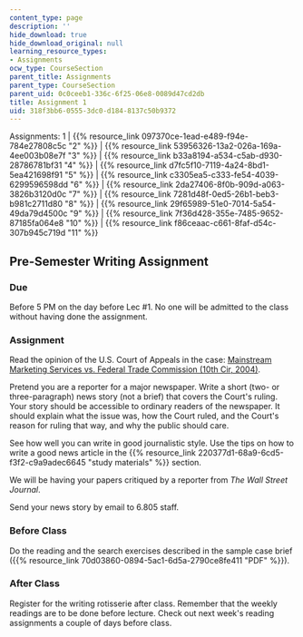 ```yaml
---
content_type: page
description: ''
hide_download: true
hide_download_original: null
learning_resource_types:
- Assignments
ocw_type: CourseSection
parent_title: Assignments
parent_type: CourseSection
parent_uid: 0c0ceeb1-336c-6f25-06e8-0089d47cd2db
title: Assignment 1
uid: 318f3bb6-0555-3dc0-d184-8137c50b9372
---
```


Assignments: 1 | {{% resource_link 097370ce-1ead-e489-f94e-784e27808c5c "2" %}} | {{% resource_link 53956326-13a2-026a-169a-4ee003b08e7f "3" %}} | {{% resource_link b33a8194-a534-c5ab-d930-28786781bf31 "4" %}} | {{% resource_link d7fc5f10-7119-4a24-8bd1-5ea421698f91 "5" %}} | {{% resource_link c3305ea5-c333-fe54-4039-6299596598dd "6" %}} | {{% resource_link 2da27406-8f0b-909d-a063-3826b3120d0c "7" %}} | {{% resource_link 7281d48f-0ed5-26b1-beb3-b981c2711d80 "8" %}} | {{% resource_link 29f65989-51e0-7014-5a54-49da79d4500c "9" %}} | {{% resource_link 7f36d428-355e-7485-9652-87185fa064e8 "10" %}} | {{% resource_link f86ceaac-c661-8faf-d54c-307b945c719d "11" %}}

Pre-Semester Writing Assignment
-------------------------------

### Due

Before 5 PM on the day before Lec #1. No one will be admitted to the class without having done the assignment.

### Assignment

Read the opinion of the U.S. Court of Appeals in the case: [Mainstream Marketing Services vs. Federal Trade Commission (10th Cir, 2004)](http://news.findlaw.com/hdocs/docs/ftc/mmsvftc021704opn.html).

Pretend you are a reporter for a major newspaper. Write a short (two- or three-paragraph) news story (not a brief) that covers the Court's ruling. Your story should be accessible to ordinary readers of the newspaper. It should explain what the issue was, how the Court ruled, and the Court's reason for ruling that way, and why the public should care.

See how well you can write in good journalistic style. Use the tips on how to write a good news article in the {{% resource_link 220377d1-68a9-6cd5-f3f2-c9a9adec6645 "study materials" %}} section.

We will be having your papers critiqued by a reporter from _The Wall Street Journal_.

Send your news story by email to 6.805 staff.

### Before Class

Do the reading and the search exercises described in the sample case brief ({{% resource_link 70d03860-0894-5ac1-6d5a-2790ce8fe411 "PDF" %}}).

### After Class

Register for the writing rotisserie after class. Remember that the weekly readings are to be done before lecture. Check out next week's reading assignments a couple of days before class.